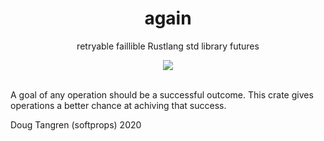 <h1 align="center">
  again
</h1>

<p align="center">
   retryable faillible Rustlang std library futures
</p>

<div align="center">
  <a href="https://github.com/softprops/again/actions">
		<img src="https://github.com/softprops/again/workflows/Main/badge.svg"/>
	</a>
</div>

<br />

A goal of any operation should be a successful outcome. This crate gives operations a better chance at achiving that success.

Doug Tangren (softprops) 2020